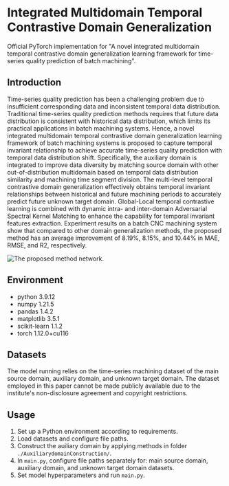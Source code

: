 # Integrated Multidomain Temporal Contrastive Domain Generalization

Official PyTorch implementation for "A novel integrated multidomain temporal contrastive domain generalization learning framework for time-series quality prediction of batch machining". 

## Introduction
Time-series quality prediction has been a challenging problem due to insufficient corresponding data and inconsistent temporal data distribution. Traditional time-series quality prediction methods requires that future data distribution is consistent with historical data distribution, which limits its practical applications in batch machining systems. Hence, a novel integrated multidomain temporal contrastive domain generalization learning framework of batch machining systems is proposed to capture temporal invariant relationship to achieve accurate time-series quality prediction with temporal data distribution shift. Specifically, the auxiliary domain is integrated to improve data diversity by matching source domain with other out-of-distribution multidomain based on temporal data distribution similarity and machining time segment division. The multi-level temporal contrastive domain generalization effectively obtains temporal invariant relationships between historical and future machining periods to accurately predict future unknown target domain. Global-Local temporal contrastive learning is combined with dynamic intra- and inter-domain Adversarial Spectral Kernel Matching to enhance the capability for temporal invariant features extraction. Experiment results on a batch CNC machining system show that compared to other domain generalization methods, the proposed method has an average improvement of 8.19%, 8.15%, and 10.44% in MAE, RMSE, and R2, respectively.

![The proposed method network. ](pictures/ModelNetwork.jpg)

## Environment
- python 3.9.12
- numpy 1.21.5
- pandas 1.4.2
- matplotlib 3.5.1
- scikit-learn 1.1.2
- torch 1.12.0+cu116

## Datasets
The model running relies on the time-series machining dataset of the main source domain, auxiliary domain, and unknown target domain. The dataset employed in this paper cannot be made publicly available due to the institute's non-disclosure agreement and copyright restrictions.

## Usage
1. Set up a Python environment according to requirements.
2. Load datasets and configure file paths.
3. Construct the auiliary domain by applying methods in folder `./AuxiliarydomainConstruction/`.
4. In `main.py`, configure file paths separately for: main source domain, auxiliary domain, and unknown target domain datasets.
5. Set model hyperparameters and run `main.py`.

